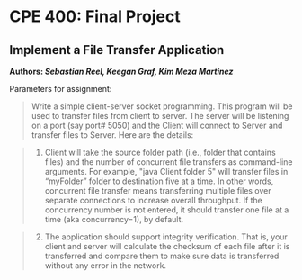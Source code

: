 # CPE 400: Final Project
## Implement a File Transfer Application

**Authors: _Sebastian Reel, Keegan Graf, Kim Meza Martinez_**

Parameters for assignment:
> Write a simple client-server socket programming. This program will be used to transfer files from 
> client to server. The server will be listening on a port (say port# 5050) and the Client will connect to 
> Server and transfer files to Server. Here are the details:

  > 1. Client will take the source folder path (i.e., folder that contains files) and the number of concurrent 
  > file transfers as command-line arguments. For example, "java Client folder 5" will transfer files in 
  > “myFolder” folder to destination five at a time. In other words, concurrent file transfer means 
  > transferring multiple files over separate connections to increase overall throughput. If the concurrency 
  > number is not entered, it should transfer one file at a time (aka concurrency=1), by default.
  
  > 2. The application should support integrity verification. That is, your client and server will calculate 
  > the checksum of each file after it is transferred and compare them to make sure data is transferred 
  > without any error in the network.
